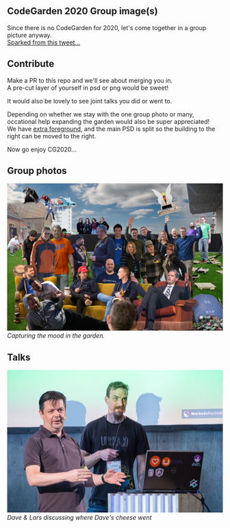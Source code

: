 ## CodeGarden 2020 Group image(s)

Since there is no CodeGarden for 2020, let's come together in a group picture anyway.  
[Sparked from this tweet...](https://twitter.com/marcemarc/status/1263566791281950734)

## Contribute

Make a PR to this repo and we'll see about merging you in.  
A pre-cut layer of yourself in psd or png would be sweet!

It would also be lovely to see joint talks you did or went to.

Depending on whether we stay with the one group photo or many,  
occational help expanding the garden would also be super appreciated!  
We have [extra foreground](./Props/extra-foreground.jpg), and the main PSD
is split so the building to the right can be moved to the right.

Now go enjoy CG2020...

## Group photos

![CodeGarden group picture 2020](./codegarden2020.jpg)  
*Capturing the mood in the garden.*

## Talks

![Dave Woestenborghs and Lars-Erik Aabech talking](./Talks/dawoe-bleedo.jpg)
*Dave & Lars discussing where Dave's cheese went*
